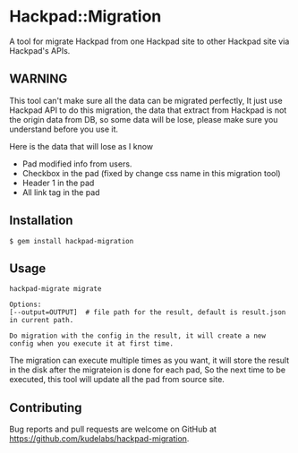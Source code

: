 # Hackpad::Migration

A tool for migrate Hackpad from one Hackpad site to other Hackpad site via Hackpad's APIs.

## WARNING

This tool can't make sure all the data can be migrated perfectly, It just use Hackpad API to do this migration, the data that extract from Hackpad is not the origin data from DB, so some data will be lose, please make sure you understand before you use it.

Here is the data that will lose as I know

- Pad modified info from users.
- Checkbox in the pad (fixed by change css name in this migration tool)
- Header 1 in the pad
- All link tag in the pad

## Installation

    $ gem install hackpad-migration

## Usage

    hackpad-migrate migrate

    Options:
    [--output=OUTPUT]  # file path for the result, default is result.json in current path.

    Do migration with the config in the result, it will create a new config when you execute it at first time.


The migration can execute multiple times as you want, it will store the result in the disk after the migrateion is done for each pad, So the next time to be executed, this tool will update all the pad from source site.

## Contributing

Bug reports and pull requests are welcome on GitHub at https://github.com/kudelabs/hackpad-migration.
